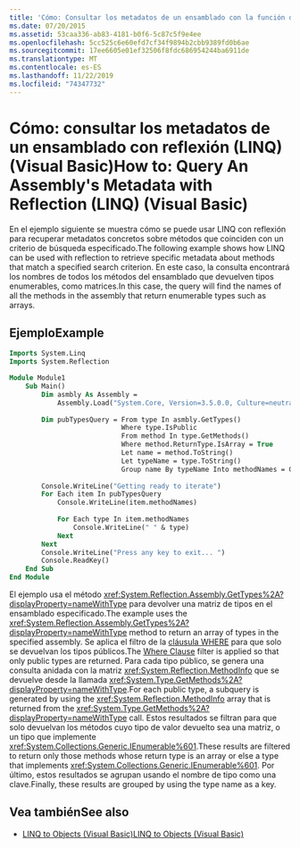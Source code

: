 ```yaml
---
title: 'Cómo: Consultar los metadatos de un ensamblado con la función de reflexión (LINQ)'
ms.date: 07/20/2015
ms.assetid: 53caa336-ab83-4181-b0f6-5c87c5f9e4ee
ms.openlocfilehash: 5cc525c6e60efd7cf34f9894b2cbb9389fd0b6ae
ms.sourcegitcommit: 17ee6605e01ef32506f8fdc686954244ba6911de
ms.translationtype: MT
ms.contentlocale: es-ES
ms.lasthandoff: 11/22/2019
ms.locfileid: "74347732"
---
```

# <a name="how-to-query-an-assemblys-metadata-with-reflection-linq-visual-basic"></a><span data-ttu-id="3bd42-102">Cómo: consultar los metadatos de un ensamblado con reflexión (LINQ) (Visual Basic)</span><span class="sxs-lookup"><span data-stu-id="3bd42-102">How to: Query An Assembly's Metadata with Reflection (LINQ) (Visual Basic)</span></span>
<span data-ttu-id="3bd42-103">En el ejemplo siguiente se muestra cómo se puede usar LINQ con reflexión para recuperar metadatos concretos sobre métodos que coinciden con un criterio de búsqueda especificado.</span><span class="sxs-lookup"><span data-stu-id="3bd42-103">The following example shows how LINQ can be used with reflection to retrieve specific metadata about methods that match a specified search criterion.</span></span> <span data-ttu-id="3bd42-104">En este caso, la consulta encontrará los nombres de todos los métodos del ensamblado que devuelven tipos enumerables, como matrices.</span><span class="sxs-lookup"><span data-stu-id="3bd42-104">In this case, the query will find the names of all the methods in the assembly that return enumerable types such as arrays.</span></span>  
  
## <a name="example"></a><span data-ttu-id="3bd42-105">Ejemplo</span><span class="sxs-lookup"><span data-stu-id="3bd42-105">Example</span></span>  
  
```vb
Imports System.Linq
Imports System.Reflection  

Module Module1  
    Sub Main()  
        Dim asmbly As Assembly =
            Assembly.Load("System.Core, Version=3.5.0.0, Culture=neutral, PublicKeyToken= b77a5c561934e089")  
  
        Dim pubTypesQuery = From type In asmbly.GetTypes()
                            Where type.IsPublic
                            From method In type.GetMethods()
                            Where method.ReturnType.IsArray = True
                            Let name = method.ToString()
                            Let typeName = type.ToString()
                            Group name By typeName Into methodNames = Group  
  
        Console.WriteLine("Getting ready to iterate")  
        For Each item In pubTypesQuery  
            Console.WriteLine(item.methodNames)  
  
            For Each type In item.methodNames  
                Console.WriteLine(" " & type)  
            Next  
        Next  
        Console.WriteLine("Press any key to exit... ")  
        Console.ReadKey()  
    End Sub  
End Module  
```  
  
<span data-ttu-id="3bd42-106">El ejemplo usa el método <xref:System.Reflection.Assembly.GetTypes%2A?displayProperty=nameWithType> para devolver una matriz de tipos en el ensamblado especificado.</span><span class="sxs-lookup"><span data-stu-id="3bd42-106">The example uses the <xref:System.Reflection.Assembly.GetTypes%2A?displayProperty=nameWithType> method to return an array of types in the specified assembly.</span></span> <span data-ttu-id="3bd42-107">Se aplica el filtro de la [cláusula WHERE](../../../../visual-basic/language-reference/queries/where-clause.md) para que solo se devuelvan los tipos públicos.</span><span class="sxs-lookup"><span data-stu-id="3bd42-107">The [Where Clause](../../../../visual-basic/language-reference/queries/where-clause.md) filter is applied so that only public types are returned.</span></span> <span data-ttu-id="3bd42-108">Para cada tipo público, se genera una consulta anidada con la matriz <xref:System.Reflection.MethodInfo> que se devuelve desde la llamada <xref:System.Type.GetMethods%2A?displayProperty=nameWithType>.</span><span class="sxs-lookup"><span data-stu-id="3bd42-108">For each public type, a subquery is generated by using the <xref:System.Reflection.MethodInfo> array that is returned from the <xref:System.Type.GetMethods%2A?displayProperty=nameWithType> call.</span></span> <span data-ttu-id="3bd42-109">Estos resultados se filtran para que solo devuelvan los métodos cuyo tipo de valor devuelto sea una matriz, o un tipo que implemente <xref:System.Collections.Generic.IEnumerable%601>.</span><span class="sxs-lookup"><span data-stu-id="3bd42-109">These results are filtered to return only those methods whose return type is an array or else a type that implements <xref:System.Collections.Generic.IEnumerable%601>.</span></span> <span data-ttu-id="3bd42-110">Por último, estos resultados se agrupan usando el nombre de tipo como una clave.</span><span class="sxs-lookup"><span data-stu-id="3bd42-110">Finally, these results are grouped by using the type name as a key.</span></span>  
  
## <a name="see-also"></a><span data-ttu-id="3bd42-111">Vea también</span><span class="sxs-lookup"><span data-stu-id="3bd42-111">See also</span></span>

- [<span data-ttu-id="3bd42-112">LINQ to Objects (Visual Basic)</span><span class="sxs-lookup"><span data-stu-id="3bd42-112">LINQ to Objects (Visual Basic)</span></span>](../../../../visual-basic/programming-guide/concepts/linq/linq-to-objects.md)
